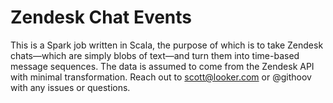 # Zendesk Chat Events
This is a Spark job written in Scala, the purpose of which is to take Zendesk chats—which are simply blobs of text—and turn them into time-based message sequences. The data is assumed to come from the Zendesk API with minimal transformation. Reach out to scott@looker.com or @githoov with any issues or questions.